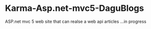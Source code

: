 # Karma-Asp.net-mvc5-DaguBlogs
ASP.net mvc 5 web site that can realse  a web api articles ...in progress

